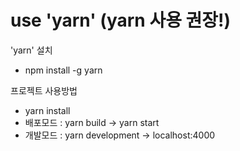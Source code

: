 use 'yarn' (yarn 사용 권장!)
=
'yarn' 설치 
- npm install -g yarn
 
프로젝트 사용방법

- yarn install
- 배포모드 : yarn build -> yarn start
- 개발모드 : yarn development -> localhost:4000